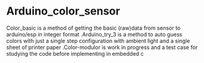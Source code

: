 # Arduino_color_sensor
Color_basic is a method of getting the basic (raw)data from sensor to arduino/esp in integer format
.Arduino_try_3 is a method to auto guess colors with just a single step configuration with ambient light and a single sheet of printer paper
.Color-modulor is work in progress and a test case for studying the code before implementing in embedded c
